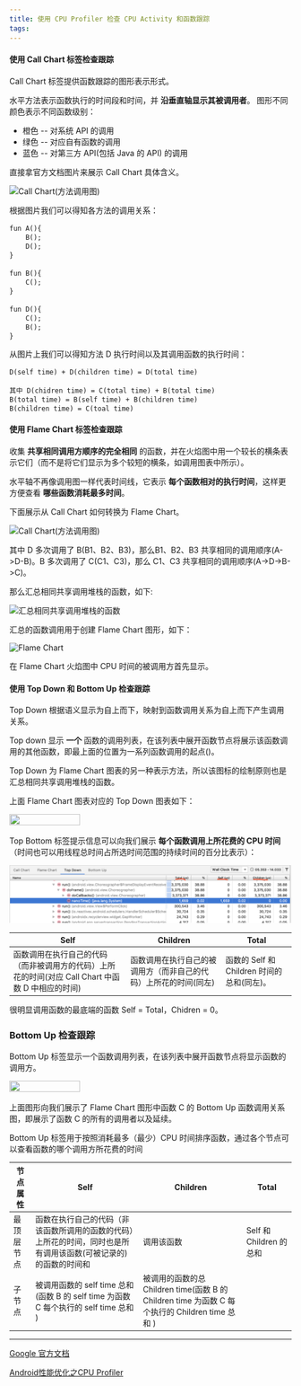 ```yaml
---
title: 使用 CPU Profiler 检查 CPU Activity 和函数跟踪
tags:
---
```




#### 使用 Call Chart 标签检查跟踪


Call Chart 标签提供函数跟踪的图形表示形式。

水平方法表示函数执行的时间段和时间，并 **沿垂直轴显示其被调用者**。
图形不同颜色表示不同函数级别：
* 橙色 -- 对系统 API 的调用
* 绿色 -- 对应自有函数的调用
* 蓝色 -- 对第三方 API(包括 Java 的 API) 的调用


直接拿官方文档图片来展示 Call Chart 具体含义。


![Call Chart(方法调用图)](https://developer.android.google.cn/studio/images/profile/call_chart_1-2X.png)


根据图片我们可以得知各方法的调用关系：

```
fun A(){
    B();
    D();
}

fun B(){
    C();
}

fun D(){
    C();
    B();
}
```

从图片上我们可以得知方法 D 执行时间以及其调用函数的执行时间：
```
D(self time) + D(children time) = D(total time)

其中 D(chidren time) = C(total time) + B(total time)
B(total time) = B(self time) + B(children time)
B(children time) = C(toal time)
```


#### 使用 Flame Chart 标签检查跟踪


收集 **共享相同调用方顺序的完全相同** 的函数，并在火焰图中用一个较长的横条表示它们（而不是将它们显示为多个较短的横条，如调用图表中所示）。

水平轴不再像调用图一样代表时间线，它表示 **每个函数相对的执行时间**，这样更方便查看 **哪些函数消耗最多时间**。
 
  

 下面展示从 Call Chart 如何转换为 Flame Chart。


 ![Call Chart(方法调用图)](https://developer.android.google.cn/studio/images/profile/call_chart_2-2X.png)

 其中 D 多次调用了 B(B1、B2、B3)，那么B1、B2、B3 共享相同的调用顺序(A->D-B)。B 多次调用了 C(C1、C3)，那么 C1、C3 共享相同的调用顺序(A->D->B->C)。

 那么汇总相同共享调用堆栈的函数，如下:

 ![汇总相同共享调用堆栈的函数](https://developer.android.google.cn/studio/images/profile/flame_chart_aggregation-2X.png)

 汇总的函数调用用于创建 Flame Chart 图形，如下：

 ![Flame Chart](https://developer.android.google.cn/studio/images/profile/flame_chart-2X.png)

 在 Flame Chart 火焰图中 CPU 时间的被调用方首先显示。


 #### 使用 Top Down 和 Bottom Up 检查跟踪

Top Down 根据语义显示为自上而下，映射到函数调用关系为自上而下产生调用关系。

 Top down 显示  **一个** 函数的调用列表，在该列表中展开函数节点将展示该函数调用的其他函数，即最上面的位置为一系列函数调用的起点()。

 Top Down 为 Flame Chart 图表的另一种表示方法，所以该图标的绘制原则也是汇总相同共享调用堆栈的函数。

 上面 Flame Chart 图表对应的 Top Down 图表如下：


 <img src="https://developer.android.google.cn/studio/images/profile/top_down_tree-2X.png" height="30%" width="50%">

 Top Bottom 标签提示信息可以向我们展示 **每个函数调用上所花费的 CPU 时间**（时间也可以用线程总时间占所选时间范围的持续时间的百分比表示）：

 ![时间占比](/../images/2019_07_24_01.png)

|Self|Children|Total
|--|--|--
|函数调用在执行自己的代码（而非被调用方的代码）上所花的时间(对应 Call Chart 中函数 D 中相应的时间)|函数调用在执行自己的被调用方（而非自己的代码）上所花的时间(同左)|函数的 Self 和 Children 时间的总和(同左)。


很明显调用函数的最底端的函数 Self = Total，Chidren = 0。


### Bottom Up 检查跟踪

Bottom Up 标签显示一个函数调用列表，在该列表中展开函数节点将显示函数的调用方。

<img src="https://developer.android.google.cn/studio/images/profile/bottom_up_tree-2X.png" height="30%" width="50%">

上面图形向我们展示了  Flame Chart 图形中函数 C 的 Bottom Up 函数调用关系图，即展示了函数 C 的所有的调用者以及延续。

Bottom Up 标签用于按照消耗最多（最少）CPU 时间排序函数，通过各个节点可以查看函数的哪个调用方所花费的时间

|节点属性|Self|Children|Total
|----|--|--|--
|最顶层节点|函数在执行自己的代码（非该函数所调用的函数的代码）上所花的时间，同时也是所有调用该函数(可被记录的)的函数的时间和|调用该函数|Self 和 Children 的总和
|子节点|被调用函数的 self time 总和(函数 B 的 self time 为函数 C 每个执行的 self time 总和 )|被调用的函数的总 Children time(函数 B 的 Children time 为函数 C 每个执行的 Children time 总和 )||


----

[Google 官方文档](https://developer.android.google.cn/studio/profile/cpu-profiler#method_traces)


[Android性能优化之CPU Profiler](https://www.jianshu.com/p/a3d91986b4c7)
